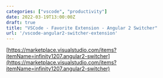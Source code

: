 ```yaml
---
categories: ["vscode", "productivity"]
date: 2022-03-19T13:00:00Z
draft: true
title: "VSCode - Favorite Extension - Angular 2 Switcher"
url: '/vscode-angular2-switcher-extension'
---
```


<!--more-->

[https://marketplace.visualstudio.com/items?itemName=infinity1207.angular2-switcher](https://marketplace.visualstudio.com/items?itemName=infinity1207.angular2-switcher)
